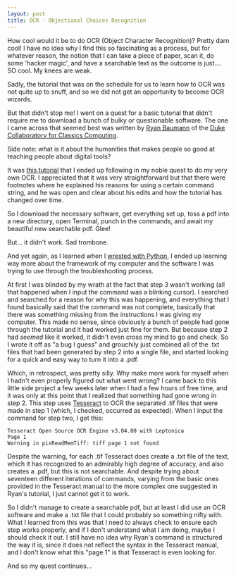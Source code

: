 ```yaml
---
layout: post
title: OCR - Objectional Choices Recognition
---
```


How cool would it be to do OCR (Object Character Recognition)? Pretty darn cool! I have no idea why I find this so fascinating as a process, but for whatever reason, the notion that I can take a piece of paper, scan it, do some 'hacker magic', and have a searchable text as the outcome is just.... SO cool. My knees are weak. 

Sadly, the tutorial that was on the schedule for us to learn how to OCR was not quite up to snuff, and so we did not get an opportunity to become OCR wizards. 

But that didn't stop me! I went on a quest for a basic tutorial that didn't require me to download a bunch of bulky or questionable software. The one I came across that seemed best was written by [Ryan Baumann](https://ryanfb.github.io/) of the [Duke Collaboratory for Classics Computing](https://blogs.library.duke.edu/dcthree/). 

Side note: what is it about the humanities that makes people so good at teaching people about digital tools? 

It was [this tutorial](https://ryanfb.github.io/etc/2014/11/13/command_line_ocr_on_mac_os_x.html#fn:merging) that I ended up following in my noble quest to do my very own OCR. I appreciated that it was very straightforward but that there were footnotes where he explained his reasons for using a certain command string, and he was open and clear about his edits and how the tutorial has changed over time. 

So I download the necessary software, get everything set up, toss a pdf into a new directory, open Terminal, punch in the commands, and await my beautiful new searchable pdf. Glee! 

But... it didn't work. Sad trombone. 

And yet again, as I learned when I [wrested with Python](http://phoebemannell.github.io/Python/), I ended up learning way more about the framework of my computer and the software I was trying to use through the troubleshooting process. 

At first I was blinded by my wrath at the fact that step 3 wasn't working (all that happened when I input the command was a blinking cursor). I searched and searched for a reason for why this was happening, and everything that I found basically said that the command was not complete, basically that there was something missing from the instructions I was giving my computer. This made no sense, since obviously a bunch of people had gone through the tutorial and it had worked just fine for them. But because step 2 had *seemed* like it worked, it didn't even cross my mind to go and check. So I wrote it off as "a bug I guess" and grouchily just combined all of the .txt files that had been generated by step 2 into a single file, and started looking for a quick and easy way to turn it into a .pdf. 

Which, in retrospect, was pretty silly. Why make more work for myself when I hadn't even properly figured out what went wrong? I came back to this little side project a few weeks later when I had a few hours of free time, and it was only at this point that I realized that something had gone wrong in step 2. This step uses [Tesseract](https://github.com/tesseract-ocr/tesseract/wiki) to OCR the separated .tif files that were made in step 1 (which, I checked, occurred as expected). When I input the command for step two, I get this: 

```
Tesseract Open Source OCR Engine v3.04.00 with Leptonica
Page 1
Warning in pixReadMemTiff: tiff page 1 not found
```

Despite the warning, for each .tif Tesseract does create a .txt file of the text, which it has recognized to an admirably high degree of accuracy, and also creates a .pdf, but this is not searchable. And despite trying about seventeen different iterations of commands, varying from the basic ones provided in the Tesseract manual to the more complex one suggested in Ryan's tutorial, I just cannot get it to work. 

So I didn't manage to create a searchable pdf, but at least I did use an OCR software and make a .txt file that I could probably so something nifty with. What I learned from this was that I need to always check to ensure each step works properly, and if I don't understand what I am doing, maybe I should check it out. I still have no idea why Ryan's command is structured the way it is, since it does not reflect the syntax in the Tesseract manual, and I don't know what this "page 1" is that Tesseract is even looking for. 

And so my quest continues... 





